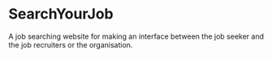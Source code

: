 # SearchYourJob
A job searching website for making an interface between the job seeker and the job recruiters or the organisation.
